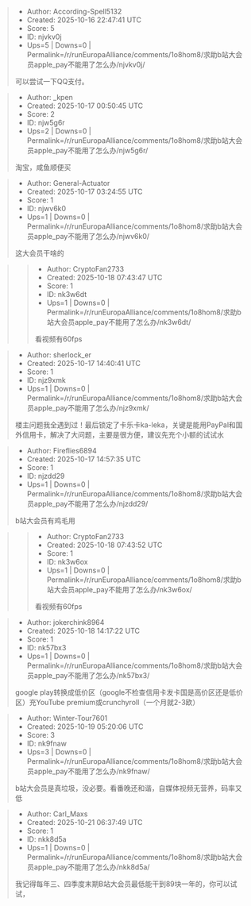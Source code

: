 > - Author: According-Spell5132
> - Created: 2025-10-16 22:47:41 UTC
> - Score: 5
> - ID: njvkv0j
> - Ups=5 | Downs=0 | Permalink=/r/runEuropaAlliance/comments/1o8hom8/求助b站大会员apple_pay不能用了怎么办/njvkv0j/
>
> 可以尝试一下QQ支付。

> - Author: _kpen
> - Created: 2025-10-17 00:50:45 UTC
> - Score: 2
> - ID: njw5g6r
> - Ups=2 | Downs=0 | Permalink=/r/runEuropaAlliance/comments/1o8hom8/求助b站大会员apple_pay不能用了怎么办/njw5g6r/
>
> 淘宝，咸鱼顺便买

> - Author: General-Actuator
> - Created: 2025-10-17 03:24:55 UTC
> - Score: 1
> - ID: njwv6k0
> - Ups=1 | Downs=0 | Permalink=/r/runEuropaAlliance/comments/1o8hom8/求助b站大会员apple_pay不能用了怎么办/njwv6k0/
>
> 这大会员干啥的

>> - Author: CryptoFan2733
>> - Created: 2025-10-18 07:43:47 UTC
>> - Score: 1
>> - ID: nk3w6dt
>> - Ups=1 | Downs=0 | Permalink=/r/runEuropaAlliance/comments/1o8hom8/求助b站大会员apple_pay不能用了怎么办/nk3w6dt/
>>
>> 看视频有60fps

> - Author: sherlock_er
> - Created: 2025-10-17 14:40:41 UTC
> - Score: 1
> - ID: njz9xmk
> - Ups=1 | Downs=0 | Permalink=/r/runEuropaAlliance/comments/1o8hom8/求助b站大会员apple_pay不能用了怎么办/njz9xmk/
>
> 楼主问题我全遇到过！最后锁定了卡乐卡ka-leka，关键是能用PayPal和国外信用卡，解决了大问题，主要是很方便，建议先充个小额的试试水

> - Author: Fireflies6894
> - Created: 2025-10-17 14:57:35 UTC
> - Score: 1
> - ID: njzdd29
> - Ups=1 | Downs=0 | Permalink=/r/runEuropaAlliance/comments/1o8hom8/求助b站大会员apple_pay不能用了怎么办/njzdd29/
>
> b站大会员有鸡毛用

>> - Author: CryptoFan2733
>> - Created: 2025-10-18 07:43:52 UTC
>> - Score: 1
>> - ID: nk3w6ox
>> - Ups=1 | Downs=0 | Permalink=/r/runEuropaAlliance/comments/1o8hom8/求助b站大会员apple_pay不能用了怎么办/nk3w6ox/
>>
>> 看视频有60fps

> - Author: jokerchink8964
> - Created: 2025-10-18 14:17:22 UTC
> - Score: 1
> - ID: nk57bx3
> - Ups=1 | Downs=0 | Permalink=/r/runEuropaAlliance/comments/1o8hom8/求助b站大会员apple_pay不能用了怎么办/nk57bx3/
>
> google play转换成低价区（google不检查信用卡发卡国是高价区还是低价区）充YouTube premium或crunchyroll（一个月就2-3欧）

> - Author: Winter-Tour7601
> - Created: 2025-10-19 05:20:06 UTC
> - Score: 3
> - ID: nk9fnaw
> - Ups=3 | Downs=0 | Permalink=/r/runEuropaAlliance/comments/1o8hom8/求助b站大会员apple_pay不能用了怎么办/nk9fnaw/
>
> b站大会员是真垃圾，没必要。看番晚还和谐，自媒体视频无营养，码率又低

> - Author: Carl_Maxs
> - Created: 2025-10-21 06:37:49 UTC
> - Score: 1
> - ID: nkk8d5a
> - Ups=1 | Downs=0 | Permalink=/r/runEuropaAlliance/comments/1o8hom8/求助b站大会员apple_pay不能用了怎么办/nkk8d5a/
>
> 我记得每年三、四季度末期B站大会员最低能干到89块一年的，你可以试试，

